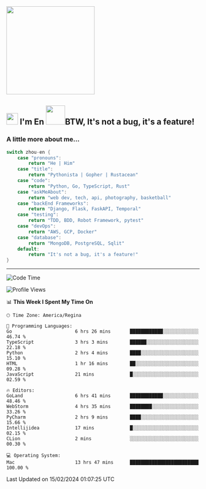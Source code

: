 <img align='center' src="https://media.giphy.com/media/GP1TJJSV4Ys1r64q2A/giphy.gif" width="230">

<h2><img src="https://emojis.slackmojis.com/emojis/images/1531849430/4246/blob-sunglasses.gif?1531849430" width="30"/> I'm En <img src="https://media.giphy.com/media/12oufCB0MyZ1Go/giphy.gif" width="50">BTW, It's not a bug, it's a feature!</h2>


<!-- <img align='right' src="https://media.giphy.com/media/M9gbBd9nbDrOTu1Mqx/giphy.gif" width="230"> -->


### A little more about me... 
<!--
```javascript
const zhou-en = {
    pronouns: "He" | "Him",
    title: "Pythonista" | "Gopher" | "Rustacean",
    code: ["Python", "Go", "Rust", "TypeScript"],
    askMeAbout: ["web dev", "tech", "app dev", "photography"],
    technologies: {
        backEnd: {
            python: ["Django", "Flask", "FaskAPI"],
            go: []
        },
        scraping: ["selenium", "scrapy", "spider"],
        testing: ["Robot Framework"],
        devOps: ["AWS", "Docker", "GCP", "Nginx"],
        databases: ["mongo", "postgresql", "sqlite"],
        misc: ["Firebase", "Heroku"]
    },
    architecture: ["Event Driven Architecture", "Microservices"],
    currentFocus: ["Temporal", "Rust"],
    funFact: "It's not a bug, it's a feature!"
};
```
  -->

```go
switch zhou-en {
    case "pronouns":
        return "He | Him"
    case "title":
        return "Pythonista | Gopher | Rustacean"
    case "code":
        return "Python, Go, TypeScript, Rust"
    case "askMeAbout":
        return "web dev, tech, api, photography, basketball"
    case "backEnd Frameworks":
        return "Django, Flask, FaskAPI, Temporal"
    case "testing":
        return "TDD, BDD, Robot Framework, pytest"
    case "devOps":
        return "AWS, GCP, Docker"
    case "database":
        return "MongoDB, PostgreSQL, Sqlit"
    default:
        return "It's not a bug, it's a feature!"
}
```




---
<!--START_SECTION:waka-->
![Code Time](http://img.shields.io/badge/Code%20Time-1%2C219%20hrs%2014%20mins-blue)

![Profile Views](http://img.shields.io/badge/Profile%20Views-0-blue)

📊 **This Week I Spent My Time On** 

```text
🕑︎ Time Zone: America/Regina

💬 Programming Languages: 
Go                       6 hrs 26 mins       ████████████░░░░░░░░░░░░░   46.74 % 
TypeScript               3 hrs 3 mins        ██████░░░░░░░░░░░░░░░░░░░   22.18 % 
Python                   2 hrs 4 mins        ████░░░░░░░░░░░░░░░░░░░░░   15.10 % 
HTML                     1 hr 16 mins        ██░░░░░░░░░░░░░░░░░░░░░░░   09.28 % 
JavaScript               21 mins             █░░░░░░░░░░░░░░░░░░░░░░░░   02.59 % 

🔥 Editors: 
GoLand                   6 hrs 41 mins       ████████████░░░░░░░░░░░░░   48.46 % 
WebStorm                 4 hrs 35 mins       ████████░░░░░░░░░░░░░░░░░   33.26 % 
PyCharm                  2 hrs 9 mins        ████░░░░░░░░░░░░░░░░░░░░░   15.66 % 
Intellijidea             17 mins             █░░░░░░░░░░░░░░░░░░░░░░░░   02.15 % 
CLion                    2 mins              ░░░░░░░░░░░░░░░░░░░░░░░░░   00.30 % 

💻 Operating System: 
Mac                      13 hrs 47 mins      █████████████████████████   100.00 % 
```


 Last Updated on 15/02/2024 01:07:25 UTC
<!--END_SECTION:waka-->
